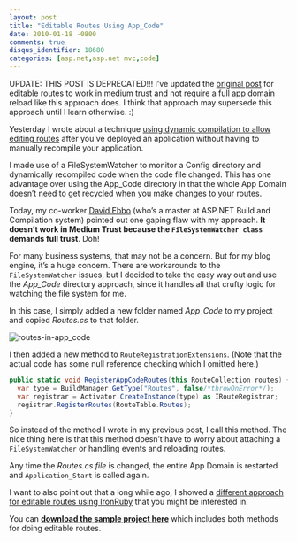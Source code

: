 ```yaml
---
layout: post
title: "Editable Routes Using App_Code"
date: 2010-01-18 -0800
comments: true
disqus_identifier: 18680
categories: [asp.net,asp.net mvc,code]
---
```

UPDATE: THIS POST IS DEPRECATED!!! I’ve updated the [original
post](http://haacked.com/archive/2010/01/17/editable-routes.aspx "Editable Routes")
for editable routes to work in medium trust and not require a full app
domain reload like this approach does. I think that approach may
supersede this approach until I learn otherwise. :)

Yesterday I wrote about a technique [using dynamic compilation to allow
editing
routes](http://haacked.com/archive/2010/01/17/editable-routes.aspx "Editable Routes")
after you’ve deployed an application without having to manually
recompile your application.

I made use of a FileSystemWatcher to monitor a Config directory and
dynamically recompiled code when the code file changed. This has one
advantage over using the App\_Code directory in that the whole App
Domain doesn’t need to get recycled when you make changes to your
routes.

Today, my co-worker [David
Ebbo](http://blogs.msdn.com/davidebb/ "Angle Bracket Percent") (who’s a
master at ASP.NET Build and Compilation system) pointed out one gaping
flaw with my approach. **It doesn’t work in Medium Trust because the
`FileSystemWatcher class` demands full trust**. Doh!

For many business systems, that may not be a concern. But for my blog
engine, it’s a huge concern. There are workarounds to the
`FileSystemWatcher` issues, but I decided to take the easy way out and
use the *App\_Code* directory approach, since it handles all that crufty
logic for watching the file system for me.

In this case, I simply added a new folder named *App\_Code* to my
project and copied *Routes.cs* to that folder.

![routes-in-app\_code](http://haacked.com/images/haacked_com/WindowsLiveWriter/EditableRoutesInMediumTrust_9C13/routes-in-app_code_3.png "routes-in-app_code")

I then added a new method to `RouteRegistrationExtensions`. (Note that
the actual code has some null reference checking which I omitted here.)

```csharp
public static void RegisterAppCodeRoutes(this RouteCollection routes) {
  var type = BuildManager.GetType("Routes", false/*throwOnError*/);
  var registrar = Activator.CreateInstance(type) as IRouteRegistrar;
  registrar.RegisterRoutes(RouteTable.Routes);
}
```

So instead of the method I wrote in my previous post, I call this
method. The nice thing here is that this method doesn’t have to worry
about attaching a `FileSystemWatcher` or handling events and reloading
routes.

Any time the *Routes.cs file* is changed, the entire App Domain is
restarted and `Application_Start` is called again.

I want to also point out that a long while ago, I showed a [different
approach for editable routes using
IronRuby](http://haacked.com/archive/2008/04/22/defining-asp.net-mvc-routes-and-views-in-ironruby.aspx "Defining ASP.NET MVC Routes and Views in IronRuby")
that you might be interested in.

You can **[download the sample project
here](http://code.haacked.com/mvc-2/EditableRoutesDemo-MediumTrust.zip "Editable (Medium Trust) Routes Sample")**
which includes both methods for doing editable routes.

